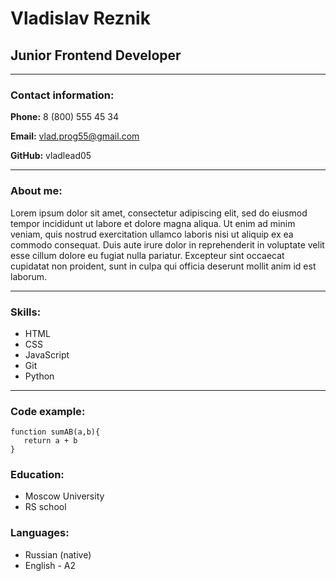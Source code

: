# Vladislav Reznik
## __Junior Frontend Developer__
---
### __Contact information__:
__Phone:__ 8 (800) 555 45 34

__Email:__ vlad.prog55@gmail.com

__GitHub:__ vladlead05

---

### __About me__:
Lorem ipsum dolor sit amet, consectetur adipiscing elit, sed do eiusmod tempor incididunt ut labore et dolore magna aliqua. Ut enim ad minim veniam, quis nostrud exercitation ullamco laboris nisi ut aliquip ex ea commodo consequat. Duis aute irure dolor in reprehenderit in voluptate velit esse cillum dolore eu fugiat nulla pariatur. Excepteur sint occaecat cupidatat non proident, sunt in culpa qui officia deserunt mollit anim id est laborum.

---

### __Skills__:
* HTML
* CSS
* JavaScript
* Git
* Python

---

### __Code example__:
```
function sumAB(a,b){
   return a + b
}
``` 
### __Education__:
* Moscow University
* RS school

### __Languages__:
* Russian (native)
* English - A2


